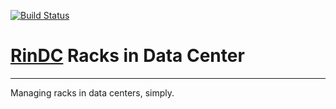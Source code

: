 [![Build Status](https://travis-ci.org/Pegase745/RinDC.png?branch=master)](https://travis-ci.org/Pegase745/RinDC)

# [RinDC](http://pegase745.github.io/RinDC/) Racks in Data Center

***

Managing racks in data centers, simply.

